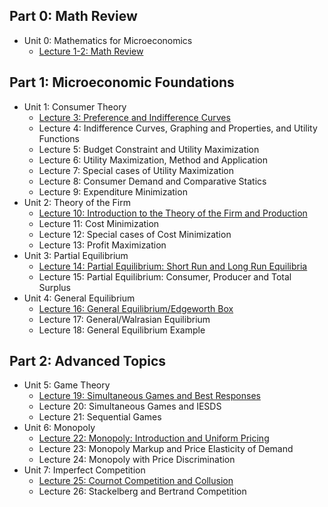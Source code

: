 ## Part 0: Math Review

- Unit 0: Mathematics for Microeconomics
    - [Lecture 1-2: Math Review](Mathematics%20for%20Microeconomics/math-review.md)
 
## Part 1: Microeconomic Foundations

- Unit 1: Consumer Theory
    - [Lecture 3: Preference and Indifference Curves](Consumer%20Theory/preference-and-indifference-curves.md)
    - Lecture 4: Indifference Curves, Graphing and Properties, and Utility Functions
    - Lecture 5: Budget Constraint and Utility Maximization
    - Lecture 6: Utility Maximization, Method and Application
    - Lecture 7: Special cases of Utility Maximization
    - Lecture 8: Consumer Demand and Comparative Statics
    - Lecture 9: Expenditure Minimization
- Unit 2: Theory of the Firm
    - [Lecture 10: Introduction to the Theory of the Firm and Production](Theory%20of%20the%20Firm/introduction-to-the-theory-of-the-firm-and-production.md)
    - Lecture 11: Cost Minimization
    - Lecture 12: Special cases of Cost Minimization
    - Lecture 13: Profit Maximization
- Unit 3: Partial Equilibrium
    - [Lecture 14: Partial Equilibrium: Short Run and Long Run Equilibria](Partial%20Equilibrium/short-run-and-long-run-equilibria.md)
    - Lecture 15: Partial Equilibrium: Consumer, Producer and Total Surplus
- Unit 4: General Equilibrium
    - [Lecture 16: General Equilibrium/Edgeworth Box](General%20Equilibrium/general-equilibrium-edgeworth-box.md)
    - Lecture 17: General/Walrasian Equilibrium
    - Lecture 18: General Equilibrium Example

## Part 2: Advanced Topics

- Unit 5: Game Theory
    - [Lecture 19: Simultaneous Games and Best Responses](Game%20Theory/simultaneous-games-and-best-responses.md)
    - Lecture 20: Simultaneous Games and IESDS
    - Lecture 21: Sequential Games
- Unit 6: Monopoly
    - [Lecture 22: Monopoly: Introduction and Uniform Pricing](Monopoly/introduction-to-uniform-pricing.md)
    - Lecture 23: Monopoly Markup and Price Elasticity of Demand
    - Lecture 24: Monopoly with Price Discrimination
- Unit 7: Imperfect Competition
    - [Lecture 25: Cournot Competition and Collusion](Imperfect%20Competition/cournot-competition-and-collusion.md)
    - Lecture 26: Stackelberg and Bertrand Competition